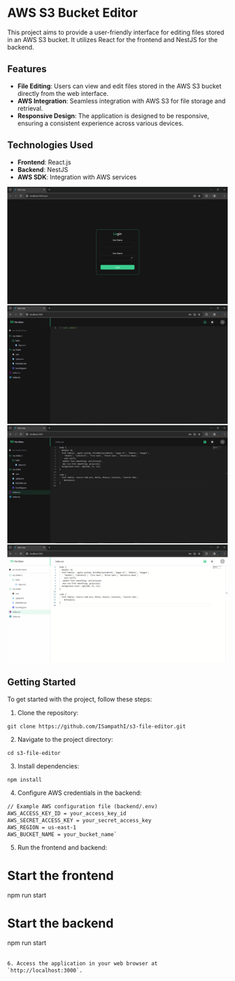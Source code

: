 # AWS S3 Bucket Editor

This project aims to provide a user-friendly interface for editing files stored in an AWS S3 bucket. It utilizes React for the frontend and NestJS for the backend.

## Features

- **File Editing**: Users can view and edit files stored in the AWS S3 bucket directly from the web interface.
- **AWS Integration**: Seamless integration with AWS S3 for file storage and retrieval.
- **Responsive Design**: The application is designed to be responsive, ensuring a consistent experience across various devices.

## Technologies Used

- **Frontend**: React.js
- **Backend**: NestJS
- **AWS SDK**: Integration with AWS services

![ScreenShot](/screenshots/s1.PNG)
![ScreenShot](/screenshots/s2.PNG)
![ScreenShot](/screenshots/s3.PNG)
![ScreenShot](/screenshots/s4.PNG)

## Getting Started

To get started with the project, follow these steps:

1. Clone the repository:

```
git clone https://github.com/ISampathI/s3-file-editor.git
```

2. Navigate to the project directory:

```
cd s3-file-editor
```

3. Install dependencies:

```
npm install
```

4. Configure AWS credentials in the backend:

```
// Example AWS configuration file (backend/.env)
AWS_ACCESS_KEY_ID = your_access_key_id
AWS_SECRET_ACCESS_KEY = your_secret_access_key
AWS_REGION = us-east-1
AWS_BUCKET_NAME = your_bucket_name`
```

5. Run the frontend and backend:

# Start the frontend
npm run start

# Start the backend
npm run start
```

6. Access the application in your web browser at `http://localhost:3000`.

